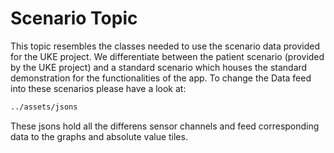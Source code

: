 # Scenario Topic

This topic resembles the classes needed to use the scenario data provided for the UKE project. We differentiate between the patient scenario (provided by the UKE project) and a standard scenario which houses the standard demonstration for the functionalities of the app. To change the Data feed into these scenarios please have a look at:

```bash
../assets/jsons
```

These jsons hold all the differens sensor channels and feed corresponding data to the graphs and absolute value tiles.
